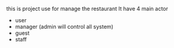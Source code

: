 this is project use for manage the restaurant 
It have 4 main actor 
+ user
+ manager (admin will control all system) 
+ guest
+ staff 
